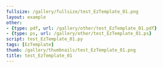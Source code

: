 ```yaml
---
fullsize: /gallery/fullsize/test_EzTemplate_01.png
layout: example
other:
- {type: pdf, url: /gallery/other/test_EzTemplate_01.pdf}
- {type: ps, url: /gallery/other/test_EzTemplate_01.ps}
script: test_EzTemplate_01.py
tags: [EzTemplate]
thumb: /gallery/thumbnails/test_EzTemplate_01.png
title: test_EzTemplate_01
---
```

